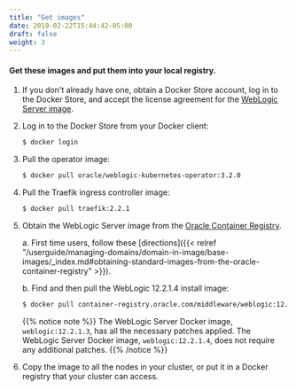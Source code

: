 ```yaml
---
title: "Get images"
date: 2019-02-22T15:44:42-05:00
draft: false
weight: 3
---
```


#### Get these images and put them into your local registry.

1. If you don't already have one, obtain a Docker Store account, log in to the Docker Store,
and accept the license agreement for the [WebLogic Server image](https://hub.docker.com/_/oracle-weblogic-server-12c).

1. Log in to the Docker Store from your Docker client:

    ```bash
    $ docker login
    ```

1. Pull the operator image:

    ```bash
    $ docker pull oracle/weblogic-kubernetes-operator:3.2.0
    ```

1. Pull the Traefik ingress controller image:

    ```bash
    $ docker pull traefik:2.2.1
    ```

1. Obtain the WebLogic Server image from the [Oracle Container Registry](https://container-registry.oracle.com).

    a. First time users, follow these [directions]({{< relref "/userguide/managing-domains/domain-in-image/base-images/_index.md#obtaining-standard-images-from-the-oracle-container-registry" >}}).

    b. Find and then pull the WebLogic 12.2.1.4 install image:

     ```bash
     $ docker pull container-registry.oracle.com/middleware/weblogic:12.2.1.4
     ```

    {{% notice note %}} The WebLogic Server Docker image, `weblogic:12.2.1.3`, has all the necessary patches applied. The WebLogic Server Docker image, `weblogic:12.2.1.4`, does not require any additional patches.
    {{% /notice %}}


1. Copy the image to all the nodes in your cluster, or put it in a Docker registry that your cluster can access.
